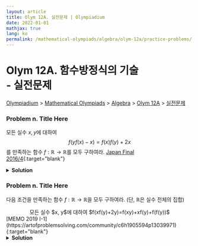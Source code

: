 ```yaml
---
layout: article
title: Olym 12A. 실전문제 | Olympiadium
date: 2022-01-01
mathjax: true
lang: ko
permalink: /mathematical-olympiads/algebra/olym-12a/practice-problems/
---
```

# Olym 12A. 함수방정식의 기술 <br> <ssup> - 실전문제</ssup>

<a href="{{ site.homeurl }}">Olympiadium</a> > <a href="{{ site.homeurl }}mathematical-olympiads/">Mathematical Olympiads</a> > <a href="{{ site.homeurl }}mathematical-olympiads/algebra/">Algebra</a> > <a href="{{ site.homeurl }}mathematical-olympiads/algebra/olym-12a/">Olym 12A</a> > <a href="{{ site.homeurl }}mathematical-olympiads/algebra/olym-12a/practice-problems/">실전문제</a>

### Problem n. Title Here
<blueboard> 모든 실수 $x, y$에 대하여 $$f(yf(x)-x)=f(x)f(y)+2x$$를 만족하는 함수 $f: \mathbb{R} \rightarrow \mathbb{R}$를 모두 구하여라. </blueboard>
[Japan Final 2016/4](https://artofproblemsolving.com/community/c6h1198266p5878612){:target="blank"}
<pinkborder><details>
<summary><b>Solution</b></summary>
Solution Here. 
</details></pinkborder>

### Problem n. Title Here
<blueboard> 다음 조건을 만족하는 함수 $f: \mathbb{R} \rightarrow \mathbb{R}$을 모두 구하여라. (단, $\mathbb{R}$은 실수 전체의 집합)
  <center><ssbr/> 모든 실수 $x, y$에 대하여 $f(xf(y)+2y)=f(xy)+xf(y)+f(f(y))$ </center> </blueboard>
[MEMO 2019 I-1](https://artofproblemsolving.com/community/c6h1905594p13039971){:target="blank"}
<pinkborder><details>
<summary><b>Solution</b></summary>
Solution Here. 
</details></pinkborder>
